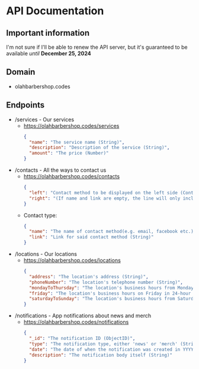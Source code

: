 # API Documentation

## Important information
I'm not sure if I'll be able to renew the API server, but it's guaranteed to be available *until* **December 25, 2024**

## Domain
- olahbarbershop.codes

## Endpoints
- /services - Our services
  - https://olahbarbershop.codes/services
    ```json
    {
      "name": "The service name (String)",
      "description": "Description of the service (String)",
      "amount": "The price (Number)"
    }
    ```
- /contacts - All the ways to contact us
  - https://olahbarbershop.codes/contacts
    ```json
    {
      "left": "Contact method to be displayed on the left side (Contact)",
      "right": "(If name and link are empty, the line will only include the 'left' contact method) Contact to be displayed on the right side (Contact)"
    }
    ```
  - Contact type:
    ```json
    {
      "name": "The name of contact method(e.g. email, facebook etc.) (String)",
      "link": "Link for said contact method (String)"
    }
    ```
- /locations - Our locations
  - https://olahbarbershop.codes/locations
    ```json
    {
      "address": "The location's address (String)",
      "phoneNumber": "The location's telephone number (String)",
      "mondayToThursday": "The location's business hours from Monday to Thursday in 24-hour time (String)",
      "friday": "The location's business hours on Friday in 24-hour time (String)",
      "saturdayToSunday": "The location's business hours from Saturday to Sunday in 24-hour time (String)"
    }
    ```
- /notifications - App notifications about news and merch
  - https://olahbarbershop.codes/notifications
    ```json
    {
      "_id": "The notification ID (ObjectID)",
      "type": "The notification type, either 'news' or 'merch' (String)",
      "date": "The date of when the notification was created in YYYY-MM-DD format (String)",
      "description": "The notification body itself (String)"
    }
    ```
